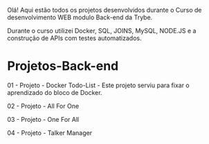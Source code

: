 Olá! Aqui estão todos os projetos desenvolvidos durante o Curso de desenvolvimento WEB modulo Back-end da Trybe.

Durante o curso utilizei Docker, SQL, JOINS, MySQL, NODE.JS e a construção de APIs com testes automatizados.

# Projetos-Back-end

01 - Projeto - Docker Todo-List -  Este projeto serviu para fixar o aprendizado do bloco de Docker.

02 - Projeto - All For One

03 - Projeto - One For All

04 - Projeto - Talker Manager
